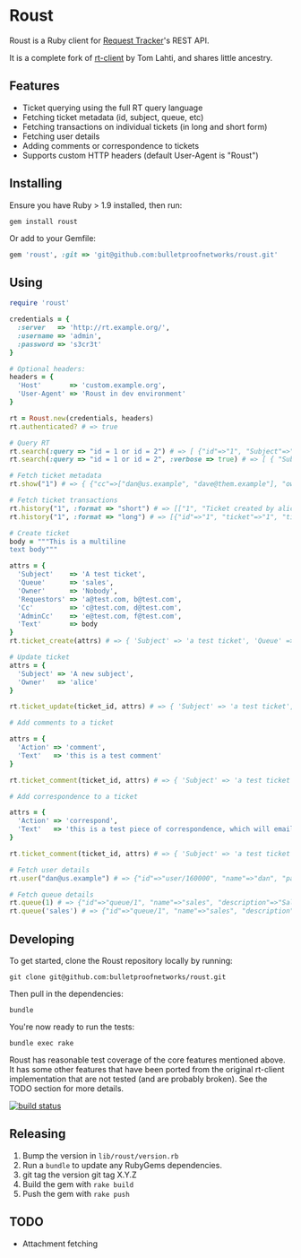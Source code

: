 Roust
=====

Roust is a Ruby client for [Request Tracker](http://www.bestpractical.com/rt/)'s REST API.

It is a complete fork of [rt-client](http://rubygems.org/gems/rt-client) by Tom Lahti, and shares little ancestry.

Features
--------

- Ticket querying using the full RT query language
- Fetching ticket metadata (id, subject, queue, etc)
- Fetching transactions on individual tickets (in long and short form)
- Fetching user details
- Adding comments or correspondence to tickets
- Supports custom HTTP headers (default User-Agent is "Roust")

Installing
----------

Ensure you have Ruby > 1.9 installed, then run:

```
gem install roust
```

Or add to your Gemfile:

``` ruby
gem 'roust', :git => 'git@github.com:bulletproofnetworks/roust.git'
```

Using
-----

``` ruby
require 'roust'

credentials = {
  :server   => 'http://rt.example.org/',
  :username => 'admin',
  :password => 's3cr3t'
}

# Optional headers:
headers = {
  'Host'       => 'custom.example.org',
  'User-Agent' => 'Roust in dev environment'
}

rt = Roust.new(credentials, headers)
rt.authenticated? # => true

# Query RT
rt.search(:query => "id = 1 or id = 2") # => [ {"id"=>"1", "Subject"=>"tell Nestor password for ROAR website"}, {"id"=>"2", "Subject"=>"Blum"} ]
rt.search(:query => "id = 1 or id = 2", :verbose => true) # => [ { "Subject"=>"Heavy packet loss", "id"=>"1", "Queue"=>"support", "Owner"=>"bob", "Creator"=>"alice", ... } ]

# Fetch ticket metadata
rt.show("1") # => { {"cc"=>["dan@us.example", "dave@them.example"], "owner"=>"bob", "creator"=>"alice", "status"=>"open", … }

# Fetch ticket transactions
rt.history("1", :format => "short") # => [["1", "Ticket created by alice"], ["2", "Status changed from 'open' to 'resolved' by bob"]]
rt.history("1", :format => "long") # => [{"id"=>"1", "ticket"=>"1", "timetaken"=>"0", "type"=>"Create", "field"=>"", "oldvalue"=>"", "newvalue"=>"", "data"=>"", "description"=>"Ticket created by alice" }, … ]

# Create ticket
body = """This is a multiline
text body"""

attrs = {
  'Subject'    => 'A test ticket',
  'Queue'      => 'sales',
  'Owner'      => 'Nobody',
  'Requestors' => 'a@test.com, b@test.com',
  'Cc'         => 'c@test.com, d@test.com',
  'AdminCc'    => 'e@test.com, f@test.com',
  'Text'       => body
}
rt.ticket_create(attrs) # => { 'Subject' => 'a test ticket', 'Queue' => 'sales', … }

# Update ticket
attrs = {
  'Subject' => 'A new subject',
  'Owner'   => 'alice'
}

rt.ticket_update(ticket_id, attrs) # => { 'Subject' => 'a test ticket', 'Queue' => 'sales', … }

# Add comments to a ticket

attrs = {
  'Action' => 'comment',
  'Text'   => 'this is a test comment'
}

rt.ticket_comment(ticket_id, attrs) # => { 'Subject' => 'a test ticket', 'Queue' => 'sales', … }

# Add correspondence to a ticket

attrs = {
  'Action' => 'correspond',
  'Text'   => 'this is a test piece of correspondence, which will email out to requestors'
}

rt.ticket_comment(ticket_id, attrs) # => { 'Subject' => 'a test ticket', 'Queue' => 'sales', … }

# Fetch user details
rt.user("dan@us.example") # => {"id"=>"user/160000", "name"=>"dan", "password"=>"********", "emailaddress"=>"dan@us.example", "realname"=>"Dan Smith", "nickname"=>"dan", … }

# Fetch queue details
rt.queue(1) # => {"id"=>"queue/1", "name"=>"sales", "description"=>"Sales", "correspondaddress"=>"sales@us.example", "commentaddress"=>"rt-comment@us.example", … }
rt.queue('sales') # => {"id"=>"queue/1", "name"=>"sales", "description"=>"Sales", "correspondaddress"=>"sales@us.example", "commentaddress"=>"rt-comment@us.example", … }
```


Developing
----------

To get started, clone the Roust repository locally by running:

```
git clone git@github.com:bulletproofnetworks/roust.git
```

Then pull in the dependencies:

```
bundle
```

You're now ready to run the tests:

```
bundle exec rake
```

Roust has reasonable test coverage of the core features mentioned above. It has some other features that have been ported from the original rt-client implementation that are not tested (and are probably broken). See the TODO section for more details.

[![build status](https://travis-ci.org/bulletproofnetworks/roust.svg?branch=master)](https://travis-ci.org/bulletproofnetworks/roust)

Releasing
---------

1. Bump the version in `lib/roust/version.rb`
2. Run a `bundle` to update any RubyGems dependencies.
3. git tag the version git tag X.Y.Z
4. Build the gem with `rake build`
5. Push the gem with `rake push`


TODO
----

- Attachment fetching
